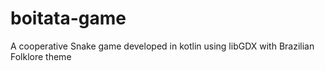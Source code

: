 # boitata-game
A cooperative Snake game developed in kotlin using libGDX with Brazilian Folklore theme
